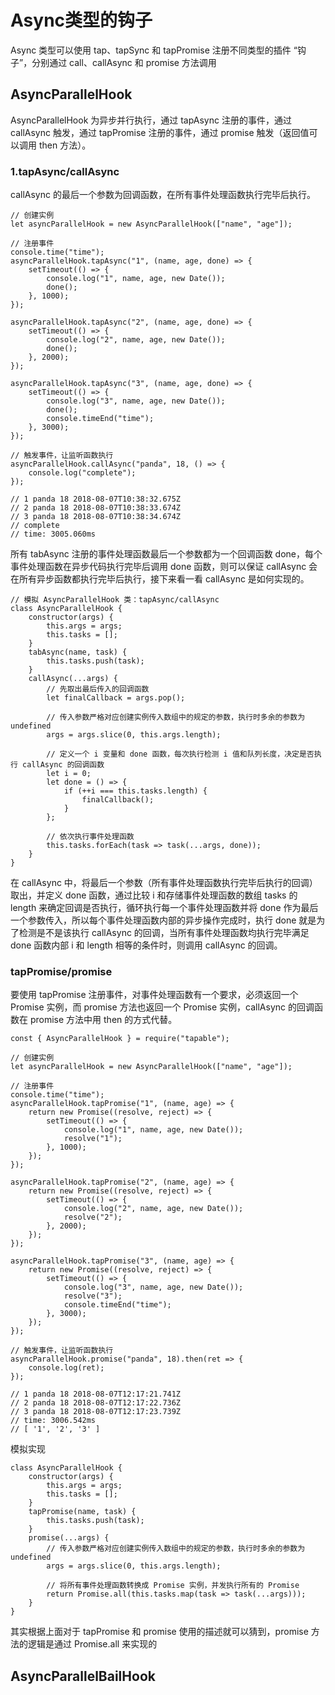 # Async类型的钩子

Async 类型可以使用 tap、tapSync 和 tapPromise 注册不同类型的插件 “钩子”，分别通过 call、callAsync 和 promise 方法调用

## AsyncParallelHook

AsyncParallelHook 为异步并行执行，通过 tapAsync 注册的事件，通过 callAsync 触发，通过 tapPromise 注册的事件，通过 promise 触发（返回值可以调用 then 方法）。

### 1.tapAsync/callAsync
callAsync 的最后一个参数为回调函数，在所有事件处理函数执行完毕后执行。

```
// 创建实例
let asyncParallelHook = new AsyncParallelHook(["name", "age"]);

// 注册事件
console.time("time");
asyncParallelHook.tapAsync("1", (name, age, done) => {
    setTimeout(() => {
        console.log("1", name, age, new Date());
        done();
    }, 1000);
});

asyncParallelHook.tapAsync("2", (name, age, done) => {
    setTimeout(() => {
        console.log("2", name, age, new Date());
        done();
    }, 2000);
});

asyncParallelHook.tapAsync("3", (name, age, done) => {
    setTimeout(() => {
        console.log("3", name, age, new Date());
        done();
        console.timeEnd("time");
    }, 3000);
});

// 触发事件，让监听函数执行
asyncParallelHook.callAsync("panda", 18, () => {
    console.log("complete");
});

// 1 panda 18 2018-08-07T10:38:32.675Z
// 2 panda 18 2018-08-07T10:38:33.674Z
// 3 panda 18 2018-08-07T10:38:34.674Z
// complete
// time: 3005.060ms
```

所有 tabAsync 注册的事件处理函数最后一个参数都为一个回调函数 done，每个事件处理函数在异步代码执行完毕后调用 done 函数，则可以保证 callAsync 会在所有异步函数都执行完毕后执行，接下来看一看 callAsync 是如何实现的。

```
// 模拟 AsyncParallelHook 类：tapAsync/callAsync
class AsyncParallelHook {
    constructor(args) {
        this.args = args;
        this.tasks = [];
    }
    tabAsync(name, task) {
        this.tasks.push(task);
    }
    callAsync(...args) {
        // 先取出最后传入的回调函数
        let finalCallback = args.pop();

        // 传入参数严格对应创建实例传入数组中的规定的参数，执行时多余的参数为 undefined
        args = args.slice(0, this.args.length);

        // 定义一个 i 变量和 done 函数，每次执行检测 i 值和队列长度，决定是否执行 callAsync 的回调函数
        let i = 0;
        let done = () => {
            if (++i === this.tasks.length) {
                finalCallback();
            }
        };

        // 依次执行事件处理函数
        this.tasks.forEach(task => task(...args, done));
    }
}
```

在 callAsync 中，将最后一个参数（所有事件处理函数执行完毕后执行的回调）取出，并定义 done 函数，通过比较 i 和存储事件处理函数的数组 tasks 的 length 来确定回调是否执行，循环执行每一个事件处理函数并将 done 作为最后一个参数传入，所以每个事件处理函数内部的异步操作完成时，执行 done 就是为了检测是不是该执行 callAsync 的回调，当所有事件处理函数均执行完毕满足 done 函数内部 i 和 length 相等的条件时，则调用 callAsync 的回调。


### tapPromise/promise
要使用 tapPromise 注册事件，对事件处理函数有一个要求，必须返回一个 Promise 实例，而 promise 方法也返回一个 Promise 实例，callAsync 的回调函数在 promise 方法中用 then 的方式代替。

```
const { AsyncParallelHook } = require("tapable");

// 创建实例
let asyncParallelHook = new AsyncParallelHook(["name", "age"]);

// 注册事件
console.time("time");
asyncParallelHook.tapPromise("1", (name, age) => {
    return new Promise((resolve, reject) => {
        setTimeout(() => {
            console.log("1", name, age, new Date());
            resolve("1");
        }, 1000);
    });
});

asyncParallelHook.tapPromise("2", (name, age) => {
    return new Promise((resolve, reject) => {
        setTimeout(() => {
            console.log("2", name, age, new Date());
            resolve("2");
        }, 2000);
    });
});

asyncParallelHook.tapPromise("3", (name, age) => {
    return new Promise((resolve, reject) => {
        setTimeout(() => {
            console.log("3", name, age, new Date());
            resolve("3");
            console.timeEnd("time");
        }, 3000);
    });
});

// 触发事件，让监听函数执行
asyncParallelHook.promise("panda", 18).then(ret => {
    console.log(ret);
});

// 1 panda 18 2018-08-07T12:17:21.741Z
// 2 panda 18 2018-08-07T12:17:22.736Z
// 3 panda 18 2018-08-07T12:17:23.739Z
// time: 3006.542ms
// [ '1', '2', '3' ]
```

模拟实现

```
class AsyncParallelHook {
    constructor(args) {
        this.args = args;
        this.tasks = [];
    }
    tapPromise(name, task) {
        this.tasks.push(task);
    }
    promise(...args) {
        // 传入参数严格对应创建实例传入数组中的规定的参数，执行时多余的参数为 undefined
        args = args.slice(0, this.args.length);

        // 将所有事件处理函数转换成 Promise 实例，并发执行所有的 Promise
        return Promise.all(this.tasks.map(task => task(...args)));
    }
}
```

其实根据上面对于 tapPromise 和 promise 使用的描述就可以猜到，promise 方法的逻辑是通过 Promise.all 来实现的


## AsyncParallelBailHook

